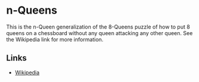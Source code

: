# n-Queens

This is the n-Queen generalization of the 8-Queens puzzle of how to put 8 queens on a chessboard without any queen attacking any other queen. See the Wikipedia link for more information.

## Links

* [Wikipedia](https://en.wikipedia.org/wiki/Eight_queens_puzzle)
